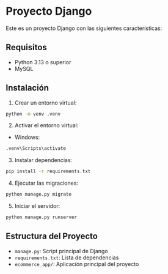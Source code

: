 # Proyecto Django

Este es un proyecto Django con las siguientes características:

## Requisitos

- Python 3.13 o superior
- MySQL

## Instalación

1. Crear un entorno virtual:
```bash
python -m venv .venv
```

2. Activar el entorno virtual:
- Windows:
```bash
.venv\Scripts\activate
```

3. Instalar dependencias:
```bash
pip install -r requirements.txt
```

4. Ejecutar las migraciones:
```bash
python manage.py migrate
```

5. Iniciar el servidor:
```bash
python manage.py runserver
```

## Estructura del Proyecto

- `manage.py`: Script principal de Django
- `requirements.txt`: Lista de dependencias
- `ecommerce_app/`: Aplicación principal del proyecto
